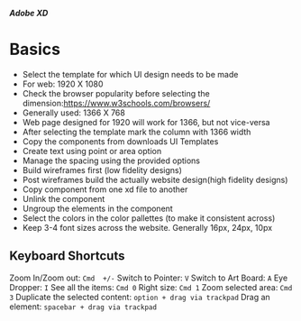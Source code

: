 ***Adobe XD***

# Basics
- Select the template for which UI design needs to be made
- For web: 1920 X 1080
- Check the browser popularity before selecting the dimension:https://www.w3schools.com/browsers/
- Generally used: 1366 X 768
- Web page designed for 1920 will work for 1366, but not vice-versa
- After selecting the template mark the column with 1366 width
- Copy the components from downloads UI Templates
- Create text using point or area option
- Manage the spacing using the provided options
- Build wireframes first (low fidelity designs)
- Post wireframes build the actually website design(high fidelity designs)
- Copy component from one xd file to another
- Unlink the component
- Ungroup the elements in the component
- Select the colors in the color pallettes (to make it consistent across)
- Keep 3-4 font sizes across the website. Generally 16px, 24px, 10px

## Keyboard Shortcuts
Zoom In/Zoom out: `Cmd  +/-`
Switch to Pointer: `V`
Switch to Art Board: `A`
Eye Dropper: `I`
See all the items: `Cmd 0`
Right size: `Cmd 1`
Zoom selected area: `Cmd 3`
Duplicate the selected content: `option + drag via trackpad`
Drag an element: `spacebar + drag via trackpad`







